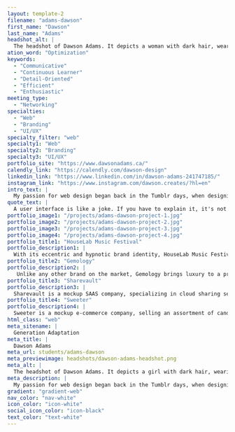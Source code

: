 ```yaml
---
layout: template-2
filename: "adams-dawson"
first_name: "Dawson"
last_name: "Adams"
headshot_alt: |
  The headshot of Dawson Adams. It depicts a woman with dark hair, wearing a necklace, smiling with her mouth closed.
ation_word: "Optimization"
keywords:
  - "Communicative"
  - "Continuous Learner"
  - "Detail-Oriented"
  - "Efficient"
  - "Enthusiastic"
meeting_type:
  - "Networking"
specialties:
  - "Web"
  - "Branding"
  - "UI/UX"
specialty_filter: "web"
specialty1: "Web"
specialty2: "Branding"
specialty3: "UI/UX"
portfolio_site: "https://www.dawsonadams.ca/"
calendly_link: "https://calendly.com/dawson-design"
linkedin_link: "https://www.linkedin.com/in/dawson-adams-241747185/"
instagram_link: "https://www.instagram.com/dawson.creates/?hl=en"
intro_text: |
  My passion for web design began back in the Tumblr days, when designing custom themes was just for fun. Flash forward to today and I've turned those skills into a career path!
quote_text: |
  A user interface is like a joke. If you have to explain it, it's not that good.
portfolio_image1: "/projects/adams-dawson-project-1.jpg"
portfolio_image2: "/projects/adams-dawson-project-2.jpg"
portfolio_image3: "/projects/adams-dawson-project-3.jpg"
portfolio_image4: "/projects/adams-dawson-project-4.jpg"
portfolio_title1: "HouseLab Music Festival"
portfolio_description1: |
  With its eccentric and hypnotic brand identity, HouseLab Music Festival is a deep house festival like no other. Pulling inspiration from the music itself, HouseLab is full of life and character.
portfolio_title2: "Gemology"
portfolio_description2: |
   Unlike any other brand on the market, Gemology brings luxury to a product that has been used for centuries. Gemology is a mockup e-commerce company, selling an assortment of gems and healing crystals.
portfolio_title3: "Sharevault"
portfolio_description3: |
  Sharevault is a mockup SAAS company, specializing in cloud sharing services. Their friendly and trendy design aesthetic reflects the company's mantra of bringing human elements back to tech services.
portfolio_title4: "Sweeter"
portfolio_description4: |
  Sweeter is a mockup e-commerce company, selling an assortment of candy and other sweets. Their website provides a playful and vibrant shopping experience.
html_class: "web"
meta_sitename: |
  Generation Adaptation
meta_title: |
  Dawson Adams
meta_url: students/adams-dawson
meta_previewimage: headshots/dawson-adams-headshot.png
meta_alt: |
  The headshot of Dawson Adams. It depicts a girl with dark hair, wearing a necklace, smiling with her mouth closed.
meta_description: |
  My passion for web design began back in the Tumblr days, when designing custom themes was just for fun. Flash forward to today and I've turned those skills into a career path!
gradient: "gradient-web"
nav_color: "nav-white"
icon_color: "icon-white"
social_icon_color: "icon-black"
text_color: "text-white"
---
```

